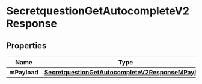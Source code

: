 
# SecretquestionGetAutocompleteV2Response

## Properties
| Name | Type | Description | Notes |
| ------------ | ------------- | ------------- | ------------- |
| **mPayload** | [**SecretquestionGetAutocompleteV2ResponseMPayload**](SecretquestionGetAutocompleteV2ResponseMPayload.md) |  |  |




